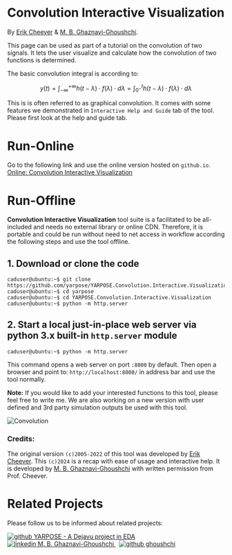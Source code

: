 # Convolution Interactive Visualization

By [Erik Cheever](http://www.swarthmore.edu/NatSci/echeeve1) & [M. B. Ghaznavi-Ghoushchi](https://github.com/ghoushchi).

This page can be used as part of a tutorial on the convolution of two signals. It lets the user visualize and calculate how the convolution of two functions is determined.

The basic convolution integral is according to:

$$ y(t)=\int_{-\infty}^{+\infty}{h(t-\lambda)\cdot f(\lambda)\cdot d\lambda}=\int_{0^-}^t{h(t-\lambda)\cdot f(\lambda)\cdot d\lambda} $$

 This is is often referred to as graphical convolution. It comes with some features we demonstrated in `Interactive Help and Guide` tab of the tool. Please first look at the help and guide tab.

# Run-Online
Go to the following link and use the online version hosted on `github.io`.
[Online: Convolution Interactive Visualization](https://ghoushchi.github.io/ICS-HPC/EDA/YARPOSE.Convolution.Interactive.Visualization)


# Run-Offline
**Convolution Interactive Visualization** tool suite is a facilitated to be all-included and needs no external library or online CDN. Therefore, it is portable and could be run without need to net access in workflow according the following steps and use the tool offline.

## 1. Download or clone the code
```console
caduser@ubuntu:~$ git clone https://github.com/yarpose/YARPOSE.Convolution.Interactive.Visualization
caduser@ubuntu:~$ cd yarpose
caduser@ubuntu:~$ cd YARPOSE.Convolution.Interactive.Visualization
caduser@ubuntu:~$ python -m http.server
```


## 2. Start a local just-in-place web server via python 3.x built-in ```http.server``` module

```console
caduser@ubuntu:~$ python -m http.server
```
This command opens a web server on port `:8000` by default. Then open a browser and point to:
```http://localhost:8000/``` in address bar and use the tool normally.

**Note:** If you would like to add your interested functions to this tool, please feel free to write me. We are also working on a new version with user defined and 3rd party simulation outputs be used with this tool.  


![Convolution](media/convolution.gif)

### Credits:
The original version `(c)2005-2022` of this tool was developed by [Erik Cheever](http://www.swarthmore.edu/NatSci/echeeve1). This `(c)2024` is a recap with ease of usage and interactive help. It is developed by [M. B. Ghaznavi-Ghoushchi](https://www.linkedin.com/in/ghaznavi-ghoushchi) with written permission from Prof. Cheever.

# Related Projects
Please follow us to be informed about related projects:

<p>
<a href="https://github.com/yarpose" rel="nofollow noreferrer">
    <img src="media/GH.png" alt="github"> YARPOSE - A Dejavu project in EDA
  </a><br>
  <a href="https://www.linkedin.com/in/ghaznavi-ghoushchi" rel="nofollow noreferrer">
    <img src="media/LI.png" alt="linkedin"> M. B. Ghaznavi-Ghoushchi
  </a> &nbsp; 
  <a href="https://github.com/ghoushchi" rel="nofollow noreferrer">
    <img src="media/GH.png" alt="github"> ghoushchi
  </a>
</p>
